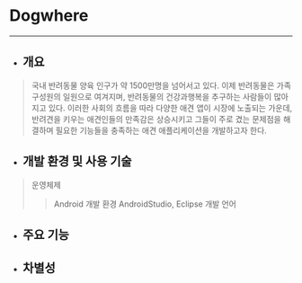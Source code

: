 # Dogwhere
---
* ## 개요
> 국내 반려동물 양육 인구가 약 1500만명을 넘어서고 있다. 이제 반려동물은 가족 구성원의 일원으로 여겨지며, 반려동물의 건강과행복을 추구하는 사람들이 많아지고 있다. 이러한 사회의 흐름을 따라 다양한 애견 앱이 시장에 노출되는 가운데, 반려견을 키우는 애견인들의 만족감은 상승시키고 그들이 주로 겼는 문제점을 해결하며 필요한 기능들을 충족하는 애견 애플리케이션을 개발하고자 한다.

* ## 개발 환경 및 사용 기술
> 운영체제
> > Android
> 개발 환경
> > AndroidStudio, Eclipse
> 개발 언어
* ## 주요 기능

* ## 차별성
